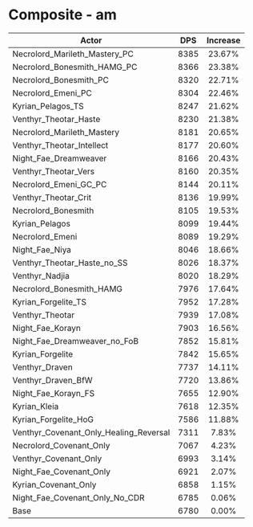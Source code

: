 # Composite - am
| Actor | DPS | Increase |
|---|:---:|:---:|
|Necrolord_Marileth_Mastery_PC|8385|23.67%|
|Necrolord_Bonesmith_HAMG_PC|8366|23.38%|
|Necrolord_Bonesmith_PC|8320|22.71%|
|Necrolord_Emeni_PC|8304|22.46%|
|Kyrian_Pelagos_TS|8247|21.62%|
|Venthyr_Theotar_Haste|8230|21.38%|
|Necrolord_Marileth_Mastery|8181|20.65%|
|Venthyr_Theotar_Intellect|8177|20.60%|
|Night_Fae_Dreamweaver|8166|20.43%|
|Venthyr_Theotar_Vers|8160|20.35%|
|Necrolord_Emeni_GC_PC|8144|20.11%|
|Venthyr_Theotar_Crit|8136|19.99%|
|Necrolord_Bonesmith|8105|19.53%|
|Kyrian_Pelagos|8099|19.44%|
|Necrolord_Emeni|8089|19.29%|
|Night_Fae_Niya|8046|18.66%|
|Venthyr_Theotar_Haste_no_SS|8026|18.37%|
|Venthyr_Nadjia|8020|18.29%|
|Necrolord_Bonesmith_HAMG|7976|17.64%|
|Kyrian_Forgelite_TS|7952|17.28%|
|Venthyr_Theotar|7939|17.08%|
|Night_Fae_Korayn|7903|16.56%|
|Night_Fae_Dreamweaver_no_FoB|7852|15.81%|
|Kyrian_Forgelite|7842|15.65%|
|Venthyr_Draven|7737|14.11%|
|Venthyr_Draven_BfW|7720|13.86%|
|Night_Fae_Korayn_FS|7655|12.90%|
|Kyrian_Kleia|7618|12.35%|
|Kyrian_Forgelite_HoG|7586|11.88%|
|Venthyr_Covenant_Only_Healing_Reversal|7311|7.83%|
|Necrolord_Covenant_Only|7067|4.23%|
|Venthyr_Covenant_Only|6993|3.14%|
|Night_Fae_Covenant_Only|6921|2.07%|
|Kyrian_Covenant_Only|6858|1.15%|
|Night_Fae_Covenant_Only_No_CDR|6785|0.06%|
|Base|6780|0.00%|
